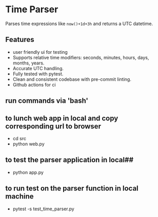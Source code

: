 # Time Parser
Parses time expressions like `now()+1d+3h` and returns a UTC datetime.

## Features
- user friendly ui for testing
- Supports relative time modifiers: seconds, minutes, hours, days, months, years.
- Accurate UTC handling.
- Fully tested with pytest.
- Clean and consistent codebase with pre-commit linting.
- Github actions for ci

## run commands via 'bash'

## to lunch web app in local and copy corresponding url to browser ##
-  cd src
-  python web.py
## to test the parser application in local##
-  python app.py
## to run test on the parser function in local machine ## 
- pytest -s test_time_parser.py
 



